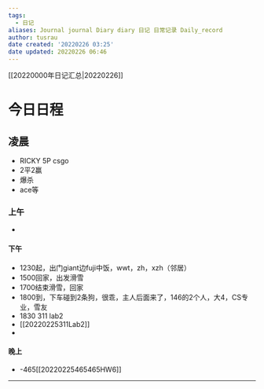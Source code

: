 ```yaml
---
tags:
  - 日记
aliases: Journal journal Diary diary 日记 日常记录 Daily_record
author: tusrau
date created: '20220226 03:25'
date updated: 20220226 06:46
---
```


[[20220000年日记汇总|20220226]]

# 今日日程

## 凌晨

- RICKY 5P csgo
- 2平2赢
- 爆杀
- ace等

### 上午

-

#### 下午

- 1230起，出门giant边fuji中饭，wwt，zh，xzh（邻居）
- 1500回家，出发滑雪
- 1700结束滑雪，回家
- 1800到，下车碰到2条狗，很乖，主人后面来了，146的2个人，大4，CS专业，雪友
- 1830 311 lab2
- [[20220225311Lab2]]
-

#### 晚上

- -465[[20220225465465HW6]]

---
